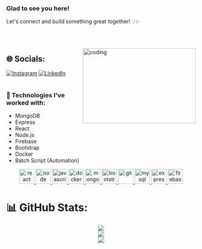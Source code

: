 ### Glad to see you here!

Let's connect and build something great together! 💡✨
<br/>  
<br/>

<p align="left"> <img src="https://komarev.com/ghpvc/?username=SakshamSahgal&label=Profile%20views&color=0e75b6&style=flat" alt="" /> </p>
<img align="right" width="300" height="200" alt="coding" src="https://camo.githubusercontent.com/c1dcb74cc1c1835b1d716f5051499a2814c683c806b15f04b0eba492863703e9/68747470733a2f2f63646e2e6472696262626c652e636f6d2f75736572732f3733303730332f73637265656e73686f74732f363538313234332f6176656e746f2e676966">

## 🌐 Socials:

[![Instagram](https://img.shields.io/badge/Instagram-%23E4405F.svg?logo=Instagram&logoColor=white)](https://www.instagram.com/some_rand0m_guy_/) [![LinkedIn](https://img.shields.io/badge/LinkedIn-%230077B5.svg?logo=linkedin&logoColor=white)](https://www.linkedin.com/in/saksham-sahgal-aaa23b164/)
<br/>
<br/>

### 🌟 Technologies I've worked with:

- MongoDB
- Express
- React
- Node.js
- Firebase
- Bootstrap
- Docker
- Batch Script (Automation)

<p align="center">
<a href="https://reactjs.org/" target="_blank"> <img src="https://upload.wikimedia.org/wikipedia/commons/a/a7/React-icon.svg" alt="react" width="40" height="40"/> </a>
<a href="https://nodejs.org/" target="_blank"> <img src="https://upload.wikimedia.org/wikipedia/commons/d/d9/Node.js_logo.svg" alt="node" width="40" height="40"/> </a>
<a href="https://developer.mozilla.org/en-US/docs/Web/JavaScript" target="_blank"> <img src="https://upload.wikimedia.org/wikipedia/commons/6/6a/JavaScript-logo.png" alt="javascript" width="40" height="40"/> </a>
 <a href="https://www.docker.com/" target="_blank"> <img src="https://www.docker.com/wp-content/uploads/2022/03/vertical-logo-monochromatic.png" alt="docker" width="40" height="40"/> </a>
<a href="https://www.mongodb.com/" target="_blank"> <img src="https://w7.pngwing.com/pngs/63/19/png-transparent-mongodb-database-nosql-postgresql-mongo-text-logo-business-thumbnail.png" alt="mongodb" width="40" height="40"/> </a>
<a href="https://getbootstrap.com" target="_blank"> <img src="https://upload.wikimedia.org/wikipedia/commons/b/b2/Bootstrap_logo.svg" alt="bootstrap" width="40" height="40"/> </a>
<a href="https://git-scm.com/" target="_blank"> <img src="https://www.vectorlogo.zone/logos/git-scm/git-scm-icon.svg" alt="git" width="40" height="40"/> </a>
<a href="https://www.mysql.com/" target="_blank"> <img src="https://upload.wikimedia.org/wikipedia/commons/0/0a/MySQL_textlogo.svg" alt="mysql" width="40" height="40"/> </a>
<a href="https://expressjs.com/" target="_blank"> <img src="https://upload.wikimedia.org/wikipedia/commons/6/64/Expressjs.png" alt="express" width="40" height="40"/> </a>
<a href="https://firebase.google.com/" target="_blank"> <img src="https://firebase.google.com/downloads/brand-guidelines/SVG/logo-logomark.svg" alt="firebase" width="40" height="40"/> </a>

</p>

# 📊 GitHub Stats:

<div align="center" dir="auto" <img style="max-width: 100%;" src="https://github-readme-stats.vercel.app/api?username=SakshamSahgal&show_icons=true&theme=radical" />
 <img style="max-width: 100%;" src="https://github-readme-stats.vercel.app/api?username=SakshamSahgal&theme=dark&hide_border=false&include_all_commits=true&count_private=true" />
</div>

<div align="center" dir="auto" <img style="max-width: 100%;" src="https://github-readme-stats.vercel.app/api?username=SakshamSahgal&show_icons=true&theme=radical" />
 <img style="max-width: 100%;" src="https://github-readme-streak-stats.herokuapp.com/?user=SakshamSahgal&theme=dark&hide_border=false" />
</div>

<div align="center" dir="auto" <img style="max-width: 100%;" src="https://github-readme-stats.vercel.app/api?username=SakshamSahgal&show_icons=true&theme=radical" />
 <img style="max-width: 100%;" src="https://github-readme-stats.vercel.app/api/top-langs/?username=SakshamSahgal&theme=radical&layout=compact" />
</div>
